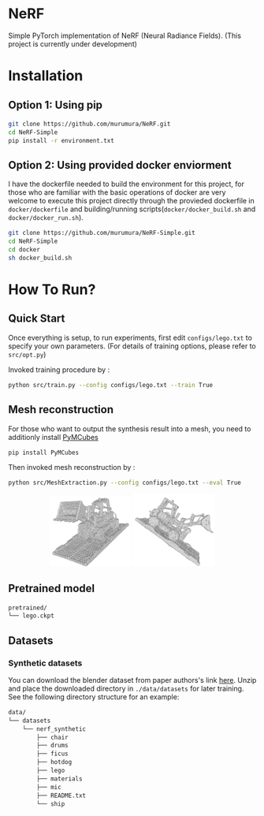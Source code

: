 # NeRF
Simple PyTorch implementation of NeRF (Neural Radiance Fields).
(This project is currently under development)

# Installation
## Option 1: Using pip
```bash
git clone https://github.com/murumura/NeRF.git
cd NeRF-Simple
pip install -r environment.txt
```
## Option 2: Using provided docker enviorment

I have the dockerfile needed to build the environment for this project, for those who are familiar with the basic operations of docker are very welcome to execute this project directly through the provieded dockerfile in `docker/dockerfile` and building/running scripts(`docker/docker_build.sh` and `docker/docker_run.sh`).
```bash
git clone https://github.com/murumura/NeRF-Simple.git
cd NeRF-Simple
cd docker
sh docker_build.sh
```
# How To Run?
## Quick Start
Once everything is setup, to run experiments, first edit `configs/lego.txt` to specify your own parameters.
(For details of training options, please refer to `src/opt.py`)

Invoked training procedure by :
```bash
python src/train.py --config configs/lego.txt --train True
```

## Mesh reconstruction
For those who want to output the synthesis result  into a mesh, you need to additionly install [PyMCubes](https://github.com/pmneila/PyMCubes)
```bash
pip install PyMCubes
```
Then invoked mesh reconstruction by :
```bash
python src/MeshExtraction.py --config configs/lego.txt --eval True
```
<p align="center" width="100%">
    <img width="33%" src="./data/assets/legomesh1.png"> 
    <img width="33%" src="./data/assets/legomesh2.png"> 
</p>

## Pretrained model
```bash
pretrained/
└── lego.ckpt

```

## Datasets
### Synthetic datasets 
You can download the blender dataset from paper authors's link [here](https://drive.google.com/file/d/18JxhpWD-4ZmuFKLzKlAw-w5PpzZxXOcG/view?usp=sharing). 
Unzip and place the downloaded directory in `./data/datasets` for later training. See the following directory structure for an example:
```bash
data/
└── datasets
    └── nerf_synthetic
        ├── chair
        ├── drums
        ├── ficus
        ├── hotdog
        ├── lego
        ├── materials
        ├── mic
        ├── README.txt
        └── ship
```